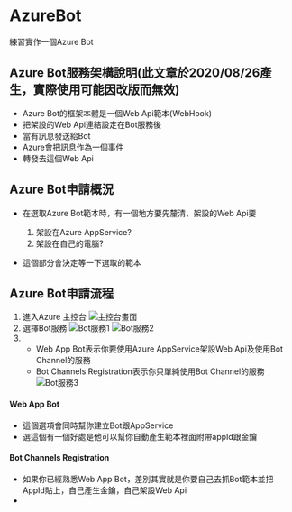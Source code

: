 # AzureBot
練習實作一個Azure Bot


## Azure Bot服務架構說明(此文章於2020/08/26產生，實際使用可能因改版而無效)
* Azure Bot的框架本體是一個Web Api範本(WebHook)
* 把架設的Web Api連結設定在Bot服務後
* 當有訊息發送給Bot
* Azure會把訊息作為一個事件
* 轉發去這個Web Api

## Azure Bot申請概況
* 在選取Azure Bot範本時，有一個地方要先釐清，架設的Web Api要
  1. 架設在Azure AppService?
  2. 架設在自己的電腦?

* 這個部分會決定等一下選取的範本

## Azure Bot申請流程
1. 進入Azure 主控台
![主控台畫面](/picture/1.jpg)
2. 選擇Bot服務
![Bot服務1](/picture/2.jpg)
![Bot服務2](/picture/3.jpg)
3. * Web App Bot表示你要使用Azure AppService架設Web Api及使用Bot Channel的服務
   * Bot Channels Registration表示你只單純使用Bot Channel的服務
![Bot服務3](/picture/4.jpg)

#### Web App Bot
* 這個選項會同時幫你建立Bot跟AppService
* 選這個有一個好處是他可以幫你自動產生範本裡面附帶appId跟金鑰

#### Bot Channels Registration
* 如果你已經熟悉Web App Bot，差別其實就是你要自己去抓Bot範本並把AppId貼上，自己產生金鑰，自己架設Web Api
* 
